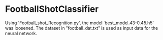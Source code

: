 # FootballShotClassifier
Using 'Football_shot_Recognition.py', the model 'best_model.43-0.45.h5' was loosened. The dataset in "football_dat.txt" is used as input data for the neural network.
